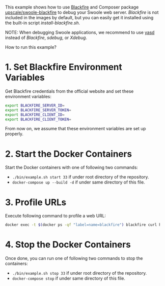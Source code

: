 This example shows how to use [Blackfire](https://blackfire.io) and Composer package
[upscale/swoole-blackfire](https://github.com/upscalesoftware/swoole-blackfire) to debug your Swoole web server.
_Blackfire_ is not included in the images by default, but you can easily get it installed using the built-in script
_install-blackfire.sh_.

NOTE: When debugging Swoole applications, we recommend to use [yasd](https://github.com/swoole/yasd) instead of _Blackfire_, _sdebug_, or _Xdebug_.

How to run this example?

# 1. Set Blackfire Environment Variables

Get Blackfire credentials from the official website and set these environment variables:

```bash
export BLACKFIRE_SERVER_ID=
export BLACKFIRE_SERVER_TOKEN=
export BLACKFIRE_CLIENT_ID=
export BLACKFIRE_CLIENT_TOKEN=
```

From now on, we assume that these environment variables are set up properly.

# 2. Start the Docker Containers

Start the Docker containers with one of following two commands:

* `./bin/example.sh start 33` if under root directory of the repository.
* `docker-compose up --build -d` if under same directory of this file.

# 3. Profile URLs

Execute following command to profile a web URL:

```bash
docker exec -t $(docker ps -qf "label=name=blackfire") blackfire curl http://app:9501
```

# 4. Stop the Docker Containers

Once done, you can run one of following two commands to stop the containers:

* `./bin/example.sh stop 33` if under root directory of the repository.
* `docker-compose stop` if under same directory of this file.
